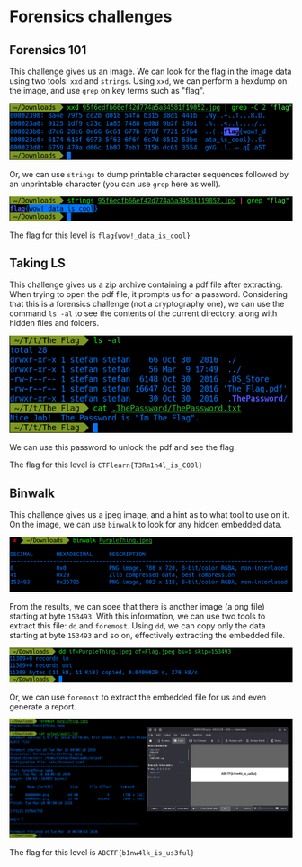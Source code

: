 # Forensics challenges

## Forensics 101

This challenge gives us an image. We can look for the flag in the image data using two tools: `xxd` and `strings`. Using `xxd`, we can perform a hexdump on the image, and use `grep` on key terms such as "flag".

<img src="images/Forensics101-1.png">

Or, we can use `strings` to dump printable character sequences followed by an unprintable character (you can use `grep` here as well).

<img src="images/Forensics101-2.png">

The flag for this level is `flag{wow!_data_is_cool}`

## Taking LS

This challenge gives us a zip archive containing a pdf file after extracting. When trying to open the pdf file, it prompts us for a password. Considering that this is a forensics challenge (not a cryptography one), we can use the command `ls -al` to see the contents of the current directory, along with hidden files and folders.

<img src="images/TakingLS-1.png">

We can use this password to unlock the pdf and see the flag.

The flag for this level is `CTFlearn{T3Rm1n4l_is_C00l}`

## Binwalk

This challenge gives us a jpeg image, and a hint as to what tool to use on it. On the image, we can use `binwalk` to look for any hidden embedded data.

<img src="images/Binwalk-1.png">

From the results, we can soee that there is another image (a png file) starting at byte `153493`. With this information, we can use two tools to extract this file: `dd` and `foremost`. Using `dd`, we can copy only the data starting at byte `153493` and so on, effectively extracting the embedded file. 

<img src="images/Binwalk-2.png">

Or, we can use `foremost` to extract the embedded file for us and even generate a report.

<img src="images/Binwalk-3.png">

The flag for this level is `ABCTF{b1nw4lk_is_us3ful}`
